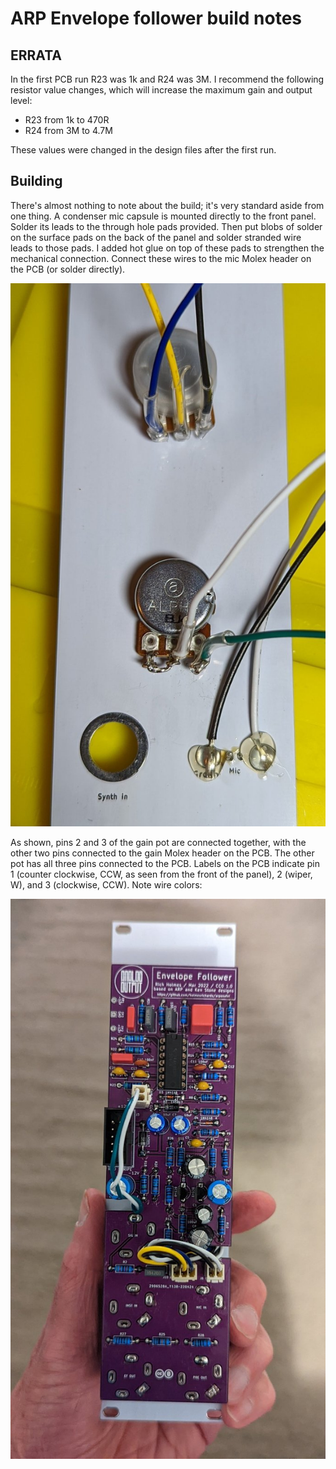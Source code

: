 # ARP Envelope follower build notes

## ERRATA

In the first PCB run R23 was 1k and R24 was 3M. I recommend the following resistor value changes, which will increase the maximum gain and output level:

* R23 from 1k to 470R
* R24 from 3M to 4.7M

These values were changed in the design files after the first run.

## Building

There's almost nothing to note about the build; it's very standard aside from one thing. A condenser mic capsule is mounted directly to the front panel. Solder its leads to the through hole pads provided. Then put blobs of solder on the surface pads on the back of the panel and solder stranded wire leads to those pads. I added hot glue on top of these pads to strengthen the mechanical connection. Connect these wires to the mic Molex header on the PCB (or solder directly).

![back_of_panel](../Images/back_of_panel.jpg)

As shown, pins 2 and 3 of the gain pot are connected together, with the other two pins connected to the gain Molex header on the PCB. The other pot has all three pins connected to the PCB. Labels on the PCB indicate pin 1 (counter clockwise, CCW, as seen from the front of the panel), 2 (wiper, W), and 3 (clockwise, CCW). Note wire colors:

![back_view](../Images/back_view.jpg)